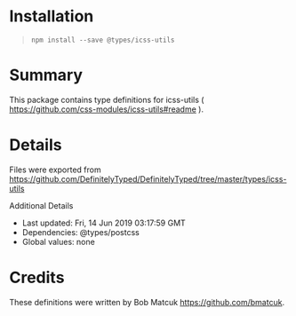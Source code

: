 # Installation
> `npm install --save @types/icss-utils`

# Summary
This package contains type definitions for icss-utils ( https://github.com/css-modules/icss-utils#readme ).

# Details
Files were exported from https://github.com/DefinitelyTyped/DefinitelyTyped/tree/master/types/icss-utils

Additional Details
 * Last updated: Fri, 14 Jun 2019 03:17:59 GMT
 * Dependencies: @types/postcss
 * Global values: none

# Credits
These definitions were written by Bob Matcuk <https://github.com/bmatcuk>.
